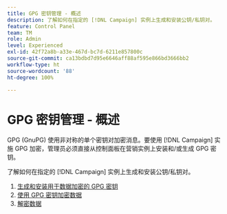 ```yaml
---
title: GPG 密钥管理 - 概述
description: 了解如何在指定的 [!DNL Campaign] 实例上生成和安装公钥/私钥对。
feature: Control Panel
team: TM
role: Admin
level: Experienced
exl-id: 42f72a8b-a33e-467d-bc7d-6211e857800c
source-git-commit: ca13bdbd7d95e6646aff88af595e866bd3666bb2
workflow-type: ht
source-wordcount: '88'
ht-degree: 100%

---
```


# GPG 密钥管理 - 概述

GPG (GnuPG) 使用非对称的单个密钥对加密消息。要使用 [!DNL Campaign] 实施 GPG 加密，管理员必须直接从控制面板在营销实例上安装和/或生成 GPG 密钥。

了解如何在指定的 [!DNL Campaign] 实例上生成和安装公钥/私钥对。

1. [生成和安装用于数据加密的 GPG 密钥](./generate-and-install-gpg-keys.md)
2. [使用 GPG 密钥加密数据](./use-a-gpg-key-to-encrypt-data.md)
3. [解密数据](./decrypt-data.md)
